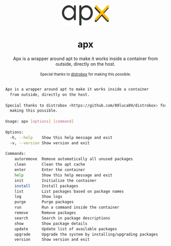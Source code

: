 <div align="center">
  <img src="apx-logo.svg" height="64">
  <h1 align="center">apx</h1>
  <p align="center">Apx is a wrapper around apt to make it works inside a container from outside, directly on the host.</p>
  <small>Special thanks to <a href="https://github.com/89luca89/distrobox">distrobox</a> for making this possible.</small>
</div>

<br/>


```bash
Apx is a wrapper around apt to make it works inside a container
  from outside, directly on the host.

Special thanks to distrobox <https://github.com/89luca89/distrobox> for
  making this possible.

Usage: apx [options] [command]

Options:
  -h, --help    Show this help message and exit
  -v, --version Show version and exit

Commands:
    autoremove  Remove automatically all unused packages
    clean       Clean the apt cache
    enter       Enter the container
    help        Show this help message and exit
    init        Initialize the container
    install     Install packages
    list        List packages based on package names
    log         Show logs
    purge       Purge packages
    run         Run a command inside the container
    remove      Remove packages
    search      Search in package descriptions
    show        Show package details
    update      Update list of available packages
    upgrade     Upgrade the system by installing/upgrading packages
    version     Show version and exit
```
